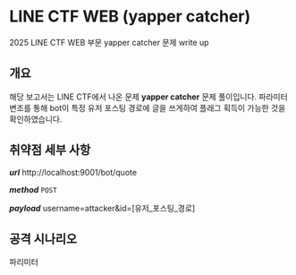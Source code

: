 # LINE CTF WEB (yapper catcher)
2025 LINE CTF WEB 부문 yapper catcher 문제 write up

## 개요
해당 보고서는 LINE CTF에서 나온 문제 **yapper catcher** 문제 풀이입니다. 파라미터 변조를 통해 bot이 특정 유저 포스팅 경로에 글을 쓰게하여 플래그 획득이 가능한 것을 확인하였습니다.

## 취약점 세부 사항
**_url_**
http://localhost:9001/bot/quote

**_method_**
`POST`

**_payload_**
username=attacker&id=[유저_포스팅_경로]

## 공격 시나리오
파리미터
